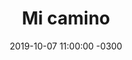 ---
layout: post
category: Música
date: 2019-10-07 11:00:00 -0300
title: Mi camino
image: https://oceano.uy/api/images/programas/TodoPasa/ruta40Patagonia.jpg
summary: César Sanguinetti presentó varios piques para armar música ideal para curtir en la ruta. Desde Mumford & Sons, The Lumineers,Edward Sharpe & The Magnetic Zeros, The Strokes y Oasis
file: https://audios.oceanofm.com/programas/19-10-072amaanaCesarconelCosquinRock.mp3
duration: 24:52
oceanourl: https://oceano.uy/todopasa/musica/19625-mi-camino
---
